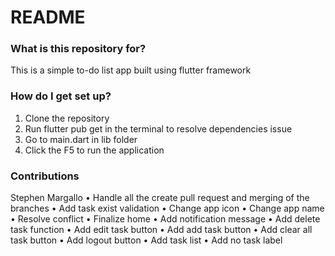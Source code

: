 # README #

### What is this repository for? ###

This is a simple to-do list app built using flutter framework

### How do I get set up? ###

1. Clone the repository
2. Run flutter pub get in the terminal to resolve dependencies issue
3. Go to main.dart in lib folder
4. Click the F5 to run the application

### Contributions ###

Stephen Margallo
	•	Handle all the create pull request and merging of the branches
	•	Add task exist validation
	•	Change app icon
	•	Change app name
	•	Resolve conflict
	•	Finalize home
	•	Add notification message
	•	Add delete task function
	•	Add edit task button
	•	Add add task button
	•	Add clear all task button
	•	Add logout button
	•	Add task list
	•	Add no task label


